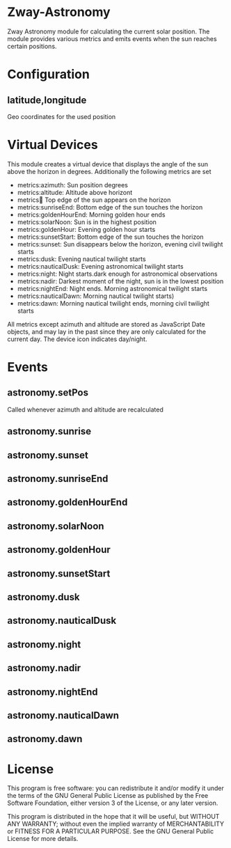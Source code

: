 # Zway-Astronomy

Zway Astronomy module for calculating the current solar position. The module
provides various metrics and emits events when the sun reaches certain
positions.

# Configuration

## latitude,longitude

Geo coordinates for the used position

# Virtual Devices

This module creates a virtual device that displays the angle of the sun
above the horizon in degrees. Additionally the following metrics are set

*    metrics:azimuth: Sun position degrees
*    metrics:altitude: Altitude above horizont
*    metrics:sunrise: Top edge of the sun appears on the horizon
*    metrics:sunriseEnd: Bottom edge of the sun touches the horizon
*    metrics:goldenHourEnd: Morning golden hour ends
*    metrics:solarNoon: Sun is in the highest position
*    metrics:goldenHour: Evening golden hour starts
*    metrics:sunsetStart: Bottom edge of the sun touches the horizon
*    metrics:sunset: Sun disappears below the horizon, evening civil twilight starts
*    metrics:dusk: Evening nautical twilight starts
*    metrics:nauticalDusk: Evening astronomical twilight starts
*    metrics:night: Night starts.dark enough for astronomical observations
*    metrics:nadir: Darkest moment of the night, sun is in the lowest position
*    metrics:nightEnd: Night ends. Morning astronomical twilight starts
*    metrics:nauticalDawn: Morning nautical twilight starts)
*    metrics:dawn: Morning nautical twilight ends, morning civil twilight starts

All metrics except azimuth and altitude are stored as JavaScript Date objects,
and may lay in the past since they are only calculated for the current day. 
The device icon indicates day/night.

# Events

## astronomy.setPos

Called whenever azimuth and altitude are recalculated

## astronomy.sunrise

## astronomy.sunset

## astronomy.sunriseEnd

## astronomy.goldenHourEnd

## astronomy.solarNoon

## astronomy.goldenHour

## astronomy.sunsetStart

## astronomy.dusk

## astronomy.nauticalDusk

## astronomy.night

## astronomy.nadir

## astronomy.nightEnd

## astronomy.nauticalDawn

## astronomy.dawn

# License

This program is free software: you can redistribute it and/or modify
it under the terms of the GNU General Public License as published by
the Free Software Foundation, either version 3 of the License, or any 
later version.

This program is distributed in the hope that it will be useful,
but WITHOUT ANY WARRANTY; without even the implied warranty of
MERCHANTABILITY or FITNESS FOR A PARTICULAR PURPOSE. See the
GNU General Public License for more details.
